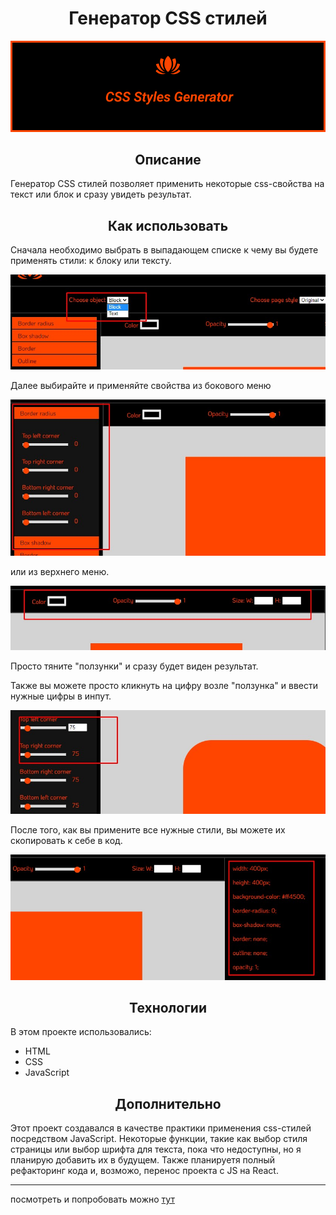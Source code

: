 <h1 align="center">Генератор CSS стилей</h1>

![CSS Styles Generator](assets/readme-img.png)

<h2 align="center">Описание</h2>

Генератор CSS стилей позволяет применить некоторые css-свойства на текст или блок и сразу увидеть результат.

<h2 align="center">Как использовать</h2>

Сначала необходимо выбрать в выпадающем списке к чему вы будете применять стили: к блоку или тексту.

![Выбирете блок или текст](assets/screenshots/1.jpg)

Далее выбирайте и применяйте свойства из бокового меню

![Выбирете и примените свойство](assets/screenshots/2.jpg)

или из верхнего меню.

![Выбирете и примените свойство](assets/screenshots/3.jpg)

Просто тяните "ползунки" и сразу будет виден результат.

Также вы можете просто кликнуть на цифру возле "ползунка" и ввести нужные цифры в инпут.

![Введите параметр вручную](assets/screenshots/5.jpg)

После того, как вы примените все нужные стили, вы можете их скопировать к себе в код.

![Скопируйте код](assets/screenshots/4.jpg)

<h2 align="center">Технологии</h2>

В этом проекте использовались: 
* HTML
* CSS
* JavaScript

<h2 align="center">Дополнительно</h2>

Этот проект создавался в качестве практики применения css-стилей посредством JavaScript. Некоторые функции,
такие как выбор стиля страницы или выбор шрифта для текста, пока что недоступны, но я планирую добавить их
в будущем. Также планируетя полный рефакторинг кода и, возможо, перенос проекта с JS на React.

***

посмотреть и попробовать можно [тут](https://natalielinen.github.io/css-styles-generator/)
